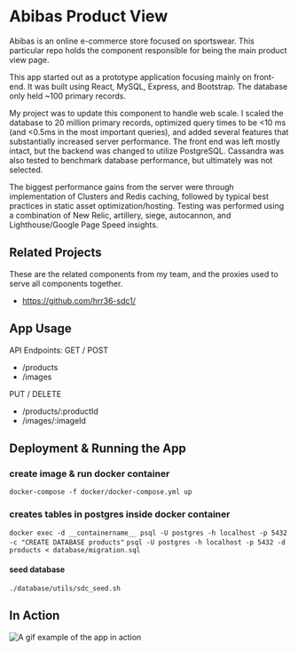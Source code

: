 # Abibas Product View
Abibas is an online e-commerce store focused on sportswear. This particular repo holds the component responsible for being the main product view page.

This app started out as a prototype application focusing mainly on front-end. It was built using React, MySQL, Express, and Bootstrap. The database only held ~100 primary records.

My project was to update this component to handle web scale. I scaled the database to 20 million primary records, optimized query times to be <10 ms (and <0.5ms in the most important queries), and added several features that substantially increased server performance. The front end was left mostly intact, but the backend was changed to utilize PostgreSQL. Cassandra was also tested to benchmark database performance, but ultimately was not selected.

The biggest performance gains from the server were through implementation of Clusters and Redis caching, followed by typical best practices in static asset optimization/hosting. Testing was performed using a combination of New Relic, artillery, siege, autocannon, and Lighthouse/Google Page Speed insights.

## Related Projects
These are the related components from my team, and the proxies used to serve all components together.
  - https://github.com/hrr36-sdc1/

## App Usage

API Endpoints:
GET / POST
- /products
- /images

PUT / DELETE
- /products/:productId
- /images/:imageId

## Deployment & Running the App

### create image & run docker container
```docker-compose -f docker/docker-compose.yml up```

### creates tables in postgres inside docker container
```docker exec -d __containername__ psql -U postgres -h localhost -p 5432 -c "CREATE DATABASE products"```
```psql -U postgres -h localhost -p 5432 -d products < database/migration.sql```

#### seed database
```./database/utils/sdc_seed.sh```

## In Action
![A gif example of the app in action](https://i.imgur.com/alouO4z.gif)
